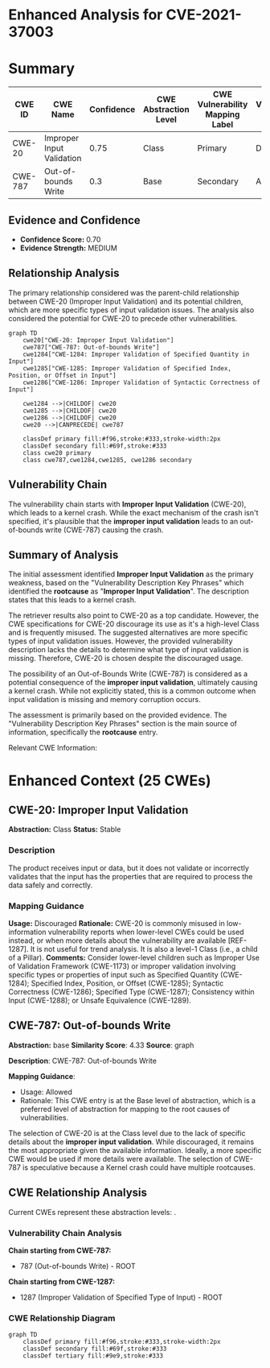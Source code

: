# Enhanced Analysis for CVE-2021-37003

# Summary
| CWE ID | CWE Name | Confidence | CWE Abstraction Level | CWE Vulnerability Mapping Label | CWE-Vulnerability Mapping Notes |
|---|---|---|---|---|---|
| CWE-20 | Improper Input Validation | 0.75 | Class | Primary | Discouraged |
| CWE-787 | Out-of-bounds Write | 0.3 | Base | Secondary | Allowed |

## Evidence and Confidence

*   **Confidence Score:** 0.70
*   **Evidence Strength:** MEDIUM

## Relationship Analysis
The primary relationship considered was the parent-child relationship between CWE-20 (Improper Input Validation) and its potential children, which are more specific types of input validation issues. The analysis also considered the potential for CWE-20 to precede other vulnerabilities.

```mermaid
graph TD
    cwe20["CWE-20: Improper Input Validation"]
    cwe787["CWE-787: Out-of-bounds Write"]
    cwe1284["CWE-1284: Improper Validation of Specified Quantity in Input"]
    cwe1285["CWE-1285: Improper Validation of Specified Index, Position, or Offset in Input"]
    cwe1286["CWE-1286: Improper Validation of Syntactic Correctness of Input"]
    
    cwe1284 -->|CHILDOF| cwe20
    cwe1285 -->|CHILDOF| cwe20
    cwe1286 -->|CHILDOF| cwe20
    cwe20 -->|CANPRECEDE| cwe787
    
    classDef primary fill:#f96,stroke:#333,stroke-width:2px
    classDef secondary fill:#69f,stroke:#333
    class cwe20 primary
    class cwe787,cwe1284,cwe1285, cwe1286 secondary
```

## Vulnerability Chain
The vulnerability chain starts with **Improper Input Validation** (CWE-20), which leads to a kernel crash. While the exact mechanism of the crash isn't specified, it's plausible that the **improper input validation** leads to an out-of-bounds write (CWE-787) causing the crash.

## Summary of Analysis
The initial assessment identified **Improper Input Validation** as the primary weakness, based on the "Vulnerability Description Key Phrases" which identified the **rootcause** as "**Improper Input Validation**". The description states that this leads to a kernel crash.

The retriever results also point to CWE-20 as a top candidate. However, the CWE specifications for CWE-20 discourage its use as it's a high-level Class and is frequently misused. The suggested alternatives are more specific types of input validation issues. However, the provided vulnerability description lacks the details to determine what type of input validation is missing. Therefore, CWE-20 is chosen despite the discouraged usage.

The possibility of an Out-of-Bounds Write (CWE-787) is considered as a potential consequence of the **improper input validation**, ultimately causing a kernel crash. While not explicitly stated, this is a common outcome when input validation is missing and memory corruption occurs.

The assessment is primarily based on the provided evidence. The "Vulnerability Description Key Phrases" section is the main source of information, specifically the **rootcause** entry.

Relevant CWE Information:

# Enhanced Context (25 CWEs)

## CWE-20: Improper Input Validation
**Abstraction:** Class
**Status:** Stable

### Description
The product receives input or data, but it does
        not validate or incorrectly validates that the input has the
        properties that are required to process the data safely and
        correctly.
### Mapping Guidance
**Usage:** Discouraged
**Rationale:** CWE-20 is commonly misused in low-information vulnerability reports when lower-level CWEs could be used instead, or when more details about the vulnerability are available [REF-1287]. It is not useful for trend analysis. It is also a level-1 Class (i.e., a child of a Pillar).
**Comments:** Consider lower-level children such as Improper Use of Validation Framework (CWE-1173) or improper validation involving specific types or properties of input such as Specified Quantity (CWE-1284); Specified Index, Position, or Offset (CWE-1285); Syntactic Correctness (CWE-1286); Specified Type (CWE-1287); Consistency within Input (CWE-1288); or Unsafe Equivalence (CWE-1289).

## CWE-787: Out-of-bounds Write
**Abstraction:** base
**Similarity Score**: 4.33
**Source**: graph

**Description**:
CWE-787: Out-of-bounds Write

**Mapping Guidance**:
- Usage: Allowed
- Rationale: This CWE entry is at the Base level of abstraction, which is a preferred level of abstraction for mapping to the root causes of vulnerabilities.

The selection of CWE-20 is at the Class level due to the lack of specific details about the **improper input validation**. While discouraged, it remains the most appropriate given the available information. Ideally, a more specific CWE would be used if more details were available.
The selection of CWE-787 is speculative because a Kernel crash could have multiple rootcauses.


## CWE Relationship Analysis

Current CWEs represent these abstraction levels: .


### Vulnerability Chain Analysis

**Chain starting from CWE-787:**
- 787 (Out-of-bounds Write) - ROOT


**Chain starting from CWE-1287:**
- 1287 (Improper Validation of Specified Type of Input) - ROOT



### CWE Relationship Diagram

```mermaid
graph TD
    classDef primary fill:#f96,stroke:#333,stroke-width:2px
    classDef secondary fill:#69f,stroke:#333
    classDef tertiary fill:#9e9,stroke:#333
```
